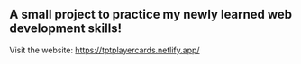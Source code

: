 ## A small project to practice my newly learned web development skills!
Visit the website: https://tptplayercards.netlify.app/
